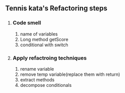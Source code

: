 ##  Tennis kata's Refactoring steps

1. ### Code smell
   1. name of variables
   2. Long method getScore
   3. conditional with switch
2. ### Apply refactroing techniques
   1. rename variable
   2. remove temp variable(replace them with return)
   2. extract methods
   3. decompose conditionals